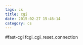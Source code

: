```yaml
---
tags: cs
title: cgi
date: 2015-02-27 15:46:14
category: cs
---
```

#fast-cgi
fcgi_cgi_reset_connection

